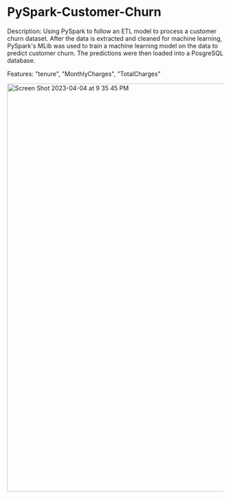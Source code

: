 # PySpark-Customer-Churn

Description: Using PySpark to follow an ETL model to process a customer churn dataset. After the data is extracted and cleaned for machine learning, PySpark's MLib was used to train a machine learning model on the data to predict customer churn. The predictions were then loaded into a PosgreSQL database. 

Features: "tenure", "MonthlyCharges", "TotalCharges"

<img width="946" alt="Screen Shot 2023-04-04 at 9 35 45 PM" src="https://user-images.githubusercontent.com/62254480/229958738-52510773-f269-44ac-a773-19b34ca1fada.png">



